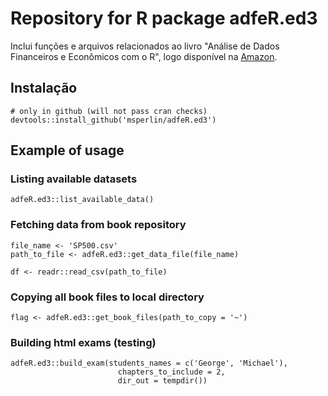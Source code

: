 # Repository for R package adfeR.ed3

Inclui funções e arquivos relacionados ao livro "Análise de Dados Financeiros e Econômicos com o R", logo disponível na [Amazon](PLACEHOLDER).

## Instalação

```
# only in github (will not pass cran checks)
devtools::install_github('msperlin/adfeR.ed3')
```

## Example of usage

### Listing available datasets

```
adfeR.ed3::list_available_data()
```

### Fetching data from book repository

```
file_name <- 'SP500.csv'
path_to_file <- adfeR.ed3::get_data_file(file_name)

df <- readr::read_csv(path_to_file)
```

### Copying all book files to local directory

```
flag <- adfeR.ed3::get_book_files(path_to_copy = '~')
```

### Building html exams (testing)

```
adfeR.ed3::build_exam(students_names = c('George', 'Michael'), 
                        chapters_to_include = 2,
                        dir_out = tempdir())
```
